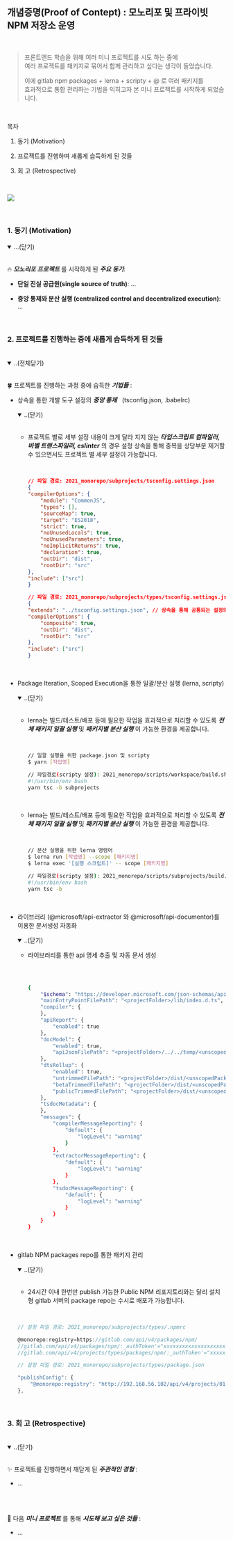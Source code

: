 ## 개념증명(Proof of Contept) : 모노리포 및 프라이빗 NPM 저장소 운영 

<br/>

> 프론트엔드 학습을 위해 여러 미니 프로젝트를 시도 하는 중에   
> 여러 프로젝트를 패키지로 묶어서 함께 관리하고 싶다는 생각이 들었습니다.     
>
> 이에 gitlab npm packages + lerna + scripty + @ 로 여러 패키지를  
> 효과적으로 통합 관리하는 기법을 익히고자 본 미니 프로젝트를 시작하게 되었습니다. 
>

<br/>


목차 

1. 동기 (Motivation)

2. 프로젝트를 진행하며 새롭게 습득하게 된 것들  

3. 회 고 (Retrospective)

<br/>

![](./monorepo.png)

<br/>

### 1. 동기 (Motivation)

<!-- #region 1 -->

<details open>
<summary>...(닫기)</summary>

<br/>

🔥 **_모노리포 프로젝트_** 를 시작하게 된 **_주요 동기_**:   


* __단일 진실 공급원(single source of truth)__: ... 

* __중앙 통제와 분산 실행 (centralized control and decentralized execution)__: ...

</details>

<br/>

### 2. 프로젝트를 진행하는 중에 새롭게 습득하게 된 것들  

<!-- #region 2 -->

<br/>

<details open>
<summary>..(전체닫기)</summary>

<br/>

🍀 프로젝트를 진행하는 과정 중에 습득한 **_기법들_** : 

* 상속을 통한 개발 도구 설정의 **_중앙 통제_** &nbsp; (tsconfig.json, .babelrc)

    <details open>
    <summary>..(닫기)</summary>

    <br>

    * 프로젝트 별로 세부 설정 내용이 크게 달라 지지 않는 **_타입스크립트 컴파일러, 바벨 트랜스파일러, eslinter_** 의 경우 설정 상속을 통해 중복을 상당부분 제거할 수 있으면서도 프로젝트 별 세부 설정이 가능합니다. 

        <br>

        ```json
        // 파일 경로: 2021_monorepo/subprojects/tsconfig.settings.json
        {
        "compilerOptions": {
            "module": "CommonJS",
            "types": [],
            "sourceMap": true,
            "target": "ES2018",
            "strict": true,
            "noUnusedLocals": true,
            "noUnusedParameters": true,
            "noImplicitReturns": true,
            "declaration": true,
            "outDir": "dist",
            "rootDir": "src"
        },
        "include": ["src"]
        }

        // 파일 경로: 2021_monorepo/subprojects/types/tsconfig.settings.json
        {
        "extends": "../tsconfig.settings.json", // 상속을 통해 공통되는 설정의 중복을 제거한다 
        "compilerOptions": {
            "composite": true,
            "outDir": "dist",
            "rootDir": "src"
        },
        "include": ["src"]
        }
        ```

        <br>

    </details>

* Package Iteration, Scoped Execution을 통한 일괄/분산 실행 (lerna, scripty)

    <details open>
    <summary>..(닫기)</summary>

    <br/>

    * lerna는 빌드/테스트/배포 등에 필요한 작업을 효과적으로 처리할 수 있도록 **_전체 패키지 일괄 실행_** 및 **_패키지별 분산 실행_** 이 가능한 환경을 제공합니다. 

        <br/>

        ```bash 
        // 일괄 실행을 위한 package.json 및 scripty
        $ yarn [작업명]

        // 파일경로(scripty 설정): 2021_monorepo/scripts/workspace/build.sh
        #!/usr/bin/env bash
        yarn tsc -b subprojects

        ```

    <br/>

    * lerna는 빌드/테스트/배포 등에 필요한 작업을 효과적으로 처리할 수 있도록 **_전체 패키지 일괄 실행_** 및 **_패키지별 분산 실행_** 이 가능한 환경을 제공합니다. 

        <br/>

        ```bash 
        // 분산 실행을 위한 lerna 명령어
        $ lerna run [작업명] --scope [패키지명]
        $ lerna exec '[실행 스크립트]' -- scope [패키지명]

        // 파일경로(scripty 설정): 2021_monorepo/scripts/subprojects/build.sh
        #!/usr/bin/env bash
        yarn tsc -b

        ```
    <br>

    </details>

* 라이브러리 (@microsoft/api-extractor 와 @microsoft/api-documentor)를 이용한 문서생성 자동화 

    <details open>
    <summary>..(닫기)</summary>

    * 라이브러리를 통한 api 명세 추출 및 자동 문서 생성 

        <br/>

        ```bash

        {
            "$schema": "https://developer.microsoft.com/json-schemas/api-extractor/v7/api-extractor.schema.json",
            "mainEntryPointFilePath": "<projectFolder>/lib/index.d.ts", "bundledPackages": [],
            "compiler": {
            },
            "apiReport": {
                "enabled": true
            },
            "docModel": {
                "enabled": true,
                "apiJsonFilePath": "<projectFolder>/../../temp/<unscopedPackageName>.api.json"
            },
            "dtsRollup": {
                "enabled": true,
                "untrimmedFilePath": "<projectFolder>/dist/<unscopedPackageName>-private.d.ts",
                "betaTrimmedFilePath": "<projectFolder>/dist/<unscopedPackageName>-beta.d.ts",
                "publicTrimmedFilePath": "<projectFolder>/dist/<unscopedPackageName>.d.ts"
            },
            "tsdocMetadata": {
            },
            "messages": {
                "compilerMessageReporting": {
                    "default": {
                        "logLevel": "warning"
                    }
                },
                "extractorMessageReporting": {
                    "default": {
                        "logLevel": "warning"
                    }
                },
                "tsdocMessageReporting": {
                    "default": {
                        "logLevel": "warning"
                    }
                }
            }
        }
        ```
        <br>

    </details>

* gitlab NPM packages repo를 통한 패키지 관리 

    <details open>
    <summary>..(닫기)</summary>

    <br/>

    * 24시간 이내 한번만 publish 가능한 Public NPM 리포지토리와는 달리 설치형 gitlab 서버의 package repo는 수시로 배포가 가능합니다. 

    <br/>

    ```ts

    // 설정 파일 경로: 2021_monorepo/subprojects/types/.npmrc

    @monorepo:registry=https://gitlab.com/api/v4/packages/npm/
    //gitlab.com/api/v4/packages/npm/:_authToken'="xxxxxxxxxxxxxxxxxxxxx"
    //gitlab.com/api/v4/projects/types/packages/npm/:_authToken'="xxxxxxxxxxxxxxxxxxxx"

    // 설정 파일 경로: 2021_monorepo/subprojects/types/package.json

    "publishConfig": {
        "@monorepo:registry": "http://192.168.56.102/api/v4/projects/01/packages/npm/"
    },

    ```

    </details>


</details>

<br/>

### 3. 회 고 (Retrospective)

<!-- #region 3 -->

<br/>

<details open>
<summary>..(닫기)</summary>

<br/>

︎︎︎︎✨︎ 프로젝트를 진행하면서 깨닫게 된 **_주관적인 경험_** : 

* ...


<br>

<br>

︎︎︎🌻︎ 다음 **_미니 프로젝트_** 를 통해  **_시도해 보고 싶은 것들_** : 

* ...

</details>

<br>

<br>

<!-- #endregion 5 -->

